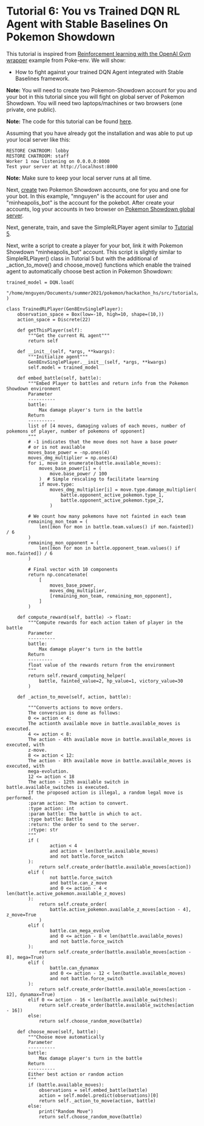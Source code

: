 # Tutorial 6: You vs Trained DQN RL Agent with Stable Baselines On Pokemon Showdown

This tutorial is inspired from [Reinforcement learning with the OpenAI Gym wrapper](https://poke-env.readthedocs.io/en/latest/rl_with_open_ai_gym_wrapper.html) example from Poke-env. We will show:
- How to fight against your trained DQN Agent integrated with Stable Baselines framework.

**Note:** You will need to create two Pokemon-Showdown account for you and your bot in this tutorial since you will fight on global server of Pokemon Showdown. You will need two laptops/machines or two browsers (one private, one public).

**Note:** The code for this tutorial can be found [here](https://github.com/mnguyen0226/hackathon_hs/tree/main/src/tutorials/tutorial_six).

Assuming that you have already got the installation and was able to put up your local server like this:

```
RESTORE CHATROOM: lobby
RESTORE CHATROOM: staff
Worker 1 now listening on 0.0.0.0:8000
Test your server at http://localhost:8000
```
**Note:** Make sure to keep your local server runs at all time.


Next, [create](https://www.quora.com/How-do-you-sign-up-for-Pokemon-Showdown#:~:text=Go%20to%20Showdown!,the%20picture%20and%20its%20done!) two Pokemon Showdown accounts, one for you and one for your bot. In this example, "mnguyen" is the account for user and "minheapolis_bot" is the account for the pokebot. After create your accounts, log your accounts in two browser on [Pokemon Showdown global server](https://pokemonshowdown.com/).


Next, generate, train, and save the SimpleRLPlayer agent similar to [Tutorial 5](https://github.com/mnguyen0226/hackathon_hs/blob/main/src/tutorials/tutorial_five/t5.md). 

Next, write a script to create a player for your bot, link it with Pokemon Showdown "minheapolis_bot" account. This script is slightly similar to SimpleRLPlayer() class in Tutorial 5 but with the additional of _action_to_move() and choose_move() functions which enable the trained agent to automatically choose best action in Pokemon Showdown:

```
trained_model = DQN.load(
    "/home/mnguyen/Documents/summer2021/pokemon/hackathon_hs/src/tutorials/tutorial_six/dqn_sb_agent"
)

class TrainedRLPlayer(Gen8EnvSinglePlayer):
    observation_space = Box(low=-10, high=10, shape=(10,))
    action_space = Discrete(22)

    def getThisPlayer(self):
        """Get the current RL agent"""
        return self

    def __init__(self, *args, **kwargs):
        """Initialize agent"""
        Gen8EnvSinglePlayer.__init__(self, *args, **kwargs)
        self.model = trained_model

    def embed_battle(self, battle):
        """Embed Player to battles and return info from the Pokemon Showdown environment
        Parameter
        ----------
        battle:
            Max damage player's turn in the battle
        Return
        ----------
        list of [4 moves, damaging values of each moves, number of pokemons of player, number of pokemons of opponent]
        """
        # -1 indicates that the move does not have a base power
        # or is not available
        moves_base_power = -np.ones(4)
        moves_dmg_multiplier = np.ones(4)
        for i, move in enumerate(battle.available_moves):
            moves_base_power[i] = (
                move.base_power / 100
            )  # Simple rescaling to facilitate learning
            if move.type:
                moves_dmg_multiplier[i] = move.type.damage_multiplier(
                    battle.opponent_active_pokemon.type_1,
                    battle.opponent_active_pokemon.type_2,
                )

        # We count how many pokemons have not fainted in each team
        remaining_mon_team = (
            len([mon for mon in battle.team.values() if mon.fainted]) / 6
        )
        remaining_mon_opponent = (
            len([mon for mon in battle.opponent_team.values() if mon.fainted]) / 6
        )

        # Final vector with 10 components
        return np.concatenate(
            [
                moves_base_power,
                moves_dmg_multiplier,
                [remaining_mon_team, remaining_mon_opponent],
            ]
        )

    def compute_reward(self, battle) -> float:
        """Compute rewards for each action taken of player in the battle
        Parameter
        ----------
        battle:
            Max damage player's turn in the battle
        Return
        ---------
        float value of the rewards return from the environment
        """
        return self.reward_computing_helper(
            battle, fainted_value=2, hp_value=1, victory_value=30
        )

    def _action_to_move(self, action, battle):

        """Converts actions to move orders.
        The conversion is done as follows:
        0 <= action < 4:
        The actionth available move in battle.available_moves is executed.
        4 <= action < 8:
        The action - 4th available move in battle.available_moves is executed, with
        z-move.
        8 <= action < 12:
        The action - 8th available move in battle.available_moves is executed, with
        mega-evolution.
        12 <= action < 18
        The action - 12th available switch in battle.available_switches is executed.
        If the proposed action is illegal, a random legal move is performed.
        :param action: The action to convert.
        :type action: int
        :param battle: The battle in which to act.
        :type battle: Battle
        :return: the order to send to the server.
        :rtype: str
        """
        if (
                action < 4
                and action < len(battle.available_moves)
                and not battle.force_switch
        ):
            return self.create_order(battle.available_moves[action])
        elif (
                not battle.force_switch
                and battle.can_z_move
                and 0 <= action - 4 < len(battle.active_pokemon.available_z_moves)
        ):
            return self.create_order(
                battle.active_pokemon.available_z_moves[action - 4], z_move=True
            )
        elif (
                battle.can_mega_evolve
                and 0 <= action - 8 < len(battle.available_moves)
                and not battle.force_switch
        ):
            return self.create_order(battle.available_moves[action - 8], mega=True)
        elif (
                battle.can_dynamax
                and 0 <= action - 12 < len(battle.available_moves)
                and not battle.force_switch
        ):
            return self.create_order(battle.available_moves[action - 12], dynamax=True)
        elif 0 <= action - 16 < len(battle.available_switches):
            return self.create_order(battle.available_switches[action - 16])
        else:
            return self.choose_random_move(battle)

    def choose_move(self, battle):
        """Choose move automatically
        Parameter
        ----------
        battle:
            Max damage player's turn in the battle
        Return
        ----------
        Either best action or random action
        """
        if (battle.available_moves):
            observations = self.embed_battle(battle)
            action = self.model.predict(observations)[0] 
            return self._action_to_move(action, battle)
        else: 
            print("Random Move")
            return self.choose_random_move(battle)
```